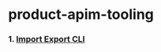 # product-apim-tooling


### 1. [Import Export CLI](https://github.com/wso2/product-apim-tooling/tree/master/import-export-cli)